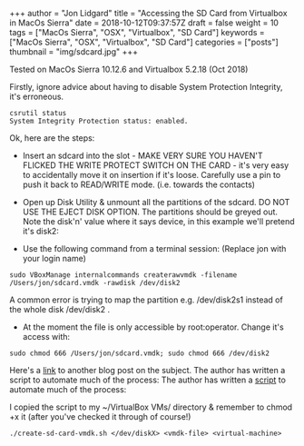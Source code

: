 +++
author = "Jon Lidgard"
title = "Accessing the SD Card from Virtualbox in MacOs Sierra"
date = 2018-10-12T09:37:57Z
draft = false
weight = 10
tags = ["MacOs Sierra", "OSX", "Virtualbox", "SD Card"]
keywords = ["MacOs Sierra", "OSX", "Virtualbox", "SD Card"]
categories = ["posts"]
thumbnail = "img/sdcard.jpg"
+++


Tested on MacOs Sierra 10.12.6 and Virtualbox 5.2.18 (Oct 2018)

Firstly, ignore advice about having to disable System Protection Integrity, it's erroneous.

```
csrutil status
System Integrity Protection status: enabled.
```

 Ok, here are the steps:

* Insert an sdcard into the slot - MAKE VERY SURE YOU HAVEN'T FLICKED THE WRITE
PROTECT SWITCH ON THE CARD - it's very easy to accidentally move it on insertion if it's
loose. Carefully use a pin to push it back to READ/WRITE mode. (i.e. towards the contacts)

* Open up Disk Utility & unmount all the partitions of the sdcard. DO NOT
USE THE EJECT DISK OPTION. The partitions should be greyed out. Note the disk'n'
value where it says device, in this example we'll pretend it's disk2:

* Use the following command from a terminal session: (Replace jon with your login name)
```
sudo VBoxManage internalcommands createrawvmdk -filename /Users/jon/sdcard.vmdk -rawdisk /dev/disk2
```

A common error is trying to map the partition e.g. /dev/disk2s1 instead of the whole disk /dev/disk2 .

* At the moment the file is only accessible by root:operator. Change it's access with:
```
sudo chmod 666 /Users/jon/sdcard.vmdk; sudo chmod 666 /dev/disk2
```

Here's a [link](https://blog.lobraun.de/2015/06/06/mount-sd-cards-within-virtualbox-on-mac-os-x/) to another blog post on the subject. The author has written a script to automate much of the process:
The author has written a [script](http://www.lobraun.de/downloads/create-sd-card-vmdk.sh) to automate much of the process:

I copied the script to my ~/VirtualBox VMs/ directory & remember to chmod +x it (after you've checked it through of course!)
```
./create-sd-card-vmdk.sh </dev/diskX> <vmdk-file> <virtual-machine>
```